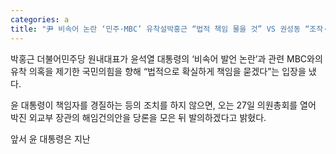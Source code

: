 ```yaml
---
categories: a
title: "尹 비속어 논란 ‘민주·MBC’ 유착설박홍근 “법적 책임 물을 것” VS 권성동 “조작·선동”"
---
```

  박홍근 더불어민주당 원내대표가 윤석열 대통령의 ‘비속어 발언 논란’과 관련 MBC와의 유착 의혹을 제기한 국민의힘을 향해 “법적으로 확실하게 책임을 묻겠다”는 입장을 냈다.
 
윤 대통령이 책임자를 경질하는 등의 조치를 하지 않으면, 오는 27일 의원총회를 열어 박진 외교부 장관의 해임건의안을 당론을 모은 뒤 발의하겠다고 밝혔다.
 
앞서 윤 대통령은 지난